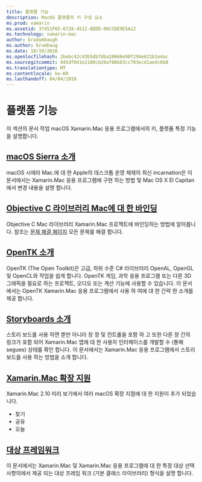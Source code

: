 ```yaml
---
title: 플랫폼 기능
description: MacOS 플랫폼의 키 구성 요소
ms.prod: xamarin
ms.assetid: 37451F65-672A-4512-8DDD-06CCDE9E5A12
ms.technology: xamarin-mac
author: bradumbaugh
ms.author: brumbaug
ms.date: 10/19/2016
ms.openlocfilehash: 2bebc42cd3b5db7dba20066e90f294e621b1e4ac
ms.sourcegitcommit: 945df041e2180cb20af08b83cc703ecd1aedc6b0
ms.translationtype: MT
ms.contentlocale: ko-KR
ms.lasthandoff: 04/04/2018
---
```

# <a name="platform-features"></a>플랫폼 기능

이 섹션의 문서 작업 macOS Xamarin.Mac 응용 프로그램에서의 키, 플랫폼 특정 기능을 설명합니다.


## <a name="introduction-to-macos-sierramacplatformintroduction-to-macos-sierraindexmd"></a>[macOS Sierra 소개](~/mac/platform/introduction-to-macos-sierra/index.md)

macOS 시에라 Mac.에 대 한 Apple의 데스크톱 운영 체제의 최신 incarnation은 이 문서에서는 Xamarin.Mac 응용 프로그램에 구현 하는 방법 및 Mac OS X El Capitan에서 변경 내용을 설명 합니다.

## <a name="binding-objective-c-libraries-for-macbindingmd"></a>[Objective C 라이브러리 Mac에 대 한 바인딩](binding.md)

Objective C Mac 라이브러리 Xamarin.Mac 프로젝트에 바인딩하는 방법에 알아봅니다.
참조는 [문제 해결 페이지](~/cross-platform/macios/binding/troubleshooting.md) 모든 문제를 해결 합니다.

## <a name="introduction-to-opentkmacplatformopentkmd"></a>[OpenTK 소개](~/mac/platform/opentk.md)

OpenTK (The Open Toolkit)은 고급, 하위 수준 C# 라이브러리 OpenAL, OpenGL 및 OpenCL와 작업을 쉽게 합니다. OpenTK 게임, 과학 응용 프로그램 또는 다른 3D 그래픽을 필요로 하는 프로젝트, 오디오 또는 계산 기능에 사용할 수 있습니다. 이 문서에서는 OpenTK Xamarin.Mac 응용 프로그램에서 사용 하 여에 대 한 간략 한 소개를 제공 합니다.


## <a name="introduction-to-storyboardsmacplatformstoryboardsindexmd"></a>[Storyboards 소개](~/mac/platform/storyboards/index.md)

스토리 보드를 사용 하면 뿐만 아니라 창 정 및 컨트롤을 포함 하 고 또한 다른 창 간의 링크가 포함 되어 Xamarin.Mac 앱에 대 한 사용자 인터페이스를 개발할 수 (통해 segues) 상태를 확인 합니다. 이 문서에서는 Xamarin.Mac 응용 프로그램에서 스토리 보드를 사용 하는 방법을 소개 합니다.

## <a name="xamarinmac-extension-supportmacplatformextensionsmd"></a>[Xamarin.Mac 확장 지원](~/mac/platform/extensions.md)

Xamarin.Mac 2.10 미리 보기에서 여러 macOS 확장 지점에 대 한 지원이 추가 되었습니다.

- 찾기
- 공유
- 오늘

## <a name="target-frameworksmacplatformtarget-frameworkmd"></a>[대상 프레임워크](~/mac/platform/target-framework.md)

이 문서에서는 Xamarin.Mac 및 Xamarin.Mac 응용 프로그램에 대 한 특정 대상 선택 사항의에서 제공 되는 대상 프레임 워크 (기본 클래스 라이브러리) 형식을 설명 합니다.
